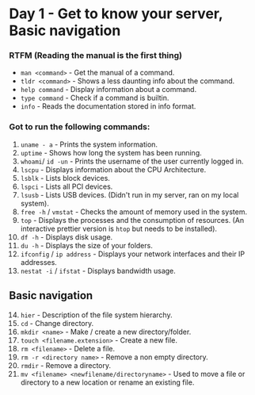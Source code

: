 # Day 1 - Get to know your server, Basic navigation

### RTFM (Reading the manual is the first thing)
- `man <command>` - Get the manual of a command.
- `tldr <command>` - Shows a less daunting info about the command.
- `help command` - Display information about a command.
- `type command` - Check if a command is builtin.
- `info` - Reads the documentation stored in info format.

### Got to run the following commands:
1. `uname - a` - Prints the system information.
2. `uptime` - Shows how long the system has been running.
3. `whoami`/ `id -un` - Prints the username of the user currently logged in.
4. `lscpu` - Displays information about the CPU Architecture.
5. `lsblk` - Lists block devices.
6. `lspci` - Lists all PCI devices.
7. `lsusb` - Lists USB devices. (Didn't run in my server, ran on my local system).
8. `free -h` / `vmstat` - Checks the amount of memory used in the system.
9. `top` - Displays the processes and the consumption of resources. (An interactive prettier version is `htop` but needs to be installed).
10. `df -h` - Displays disk usage.
11. `du -h` - Displays the size of your folders.
12. `ifconfig` / `ip address` - Displays your network interfaces and their IP addresses.
13. `nestat -i` / `ifstat` - Displays bandwidth usage.

## Basic navigation
14. `hier` - Description of the file system hierarchy.
15. `cd` - Change directory.
16. `mkdir <name>` - Make / create a new directory/folder.
17. `touch <filename.extension>` - Create a new file.
18. `rm <filename>` - Delete a file.
19. `rm -r <directory name>` - Remove a non empty directory.
18. `rmdir` - Remove a directory.
19. `mv <filename> <newfilename/directoryname>` - Used to move a file or directory to a new location or rename an existing file.
